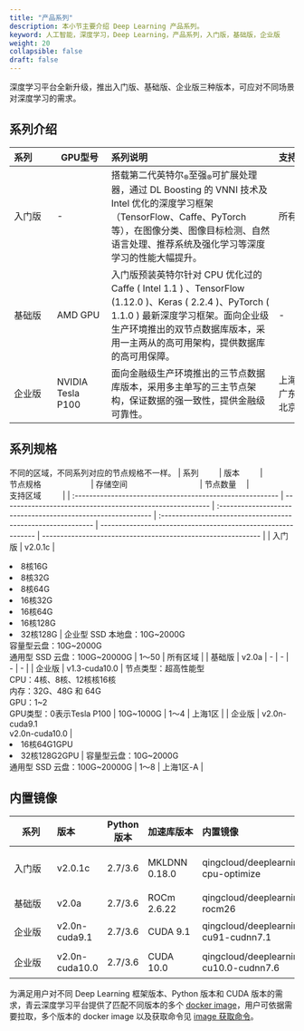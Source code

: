 ```yaml
---
title: "产品系列"
description: 本小节主要介绍 Deep Learning 产品系列。 
keyword: 人工智能，深度学习，Deep Learning，产品系列，入门版，基础版，企业版
weight: 20
collapsible: false
draft: false
---
```


深度学习平台全新升级，推出入门版、基础版、企业版三种版本，可应对不同场景对深度学习的需求。

## 系列介绍

| <span style="display:inline-block;width:60px">系列</span> | <span style="display:inline-block;width:80px">GPU型号</span> | <span style="display:inline-block;width:280px">系列说明</span> | <span style="display:inline-block;width:80px">支持区域</span> |
| :-------------------------------------------------------- | ------------------------------------------------------------ | :----------------------------------------------------------- | :----------------------------------------------------------- |
| 入门版                                                    | -                                                            | 搭载第二代英特尔<sub>®</sub>至强<sub>®</sub>可扩展处理器，通过 DL Boosting 的 VNNI 技术及 Intel 优化的深度学习框架（TensorFlow、Caffe、PyTorch 等），在图像分类、图像目标检测、自然语言处理、推荐系统及强化学习等深度学习的性能大幅提升。 | 所有区域                                                     |
| 基础版                                                    | AMD GPU                                                      | 入门版预装英特尔针对 CPU 优化过的 Caffe ( Intel 1.1 ) 、TensorFlow (1.12.0 )、Keras ( 2.2.4 )、PyTorch ( 1.1.0 ) 最新深度学习框架。面向企业级生产环境推出的双节点数据库版本，采用一主两从的高可用架构，提供数据库的高可用保障。 | -                                                            |
| 企业版                                                    | NVIDIA Tesla P100                                            | 面向金融级生产环境推出的三节点数据库版本，采用多主单写的三主节点架构，保证数据的强一致性，提供金融级可靠性。 | 上海1区、广东2区、北京3区                                    |


## 系列规格

不同的区域，不同系列对应的节点规格不一样。
| <span style="display:inline-block;width:60px">系列</span> | <span style="display:inline-block;width:60px">版本</span> | <span style="display:inline-block;width:140px">节点规格</span> | <span style="display:inline-block;width:180px">存储空间</span> | <span style="display:inline-block;width:70px">节点数量</span> | <span style="display:inline-block;width:90px">支持区域</span> |
| :-------------------------------------------------------- | --------------------------------------------------------- | :----------------------------------------------------------- | :----------------------------------------------------------- | ------------------------------------------------------------ | ------------------------------------------------------------ |
| 入门版                                                    | v2.0.1c                                                   | <li>8核16G <li>8核32G <li> 8核64G <li> 16核32G <li> 16核64G<li> 16核128G <li> 32核128G | 企业型 SSD 本地盘：10G~2000G<br />容量型云盘：10G~2000G<br />通用型 SSD 云盘：100G~20000G | 1～50                                                        | 所有区域                                                     |
| 基础版                                                    | v2.0a                                                     | -                                                            | -                                                            | -                                                            | -                                                            |
| 企业版                                                    | v1.3-cuda10.0                                             | 节点类型：超高性能型<br />CPU：4核、8核、12核核16核<br />内存：32G、48G 和 64G<br />GPU：1~2<br />GPU类型：0表示Tesla P100 | 10G~1000G                                                    | 1～4                                                         | 上海1区                                                      |
| 企业版                                                    | v2.0n-cuda9.1<br />v2.0n-cuda10.0                         | <li>16核64G1GPU<li>32核128G2GPU                              | 容量型云盘：10G~2000G<br />通用型 SSD 云盘：100G~20000G      | 1～8                                                         | 上海1区-A                                                    |

## 内置镜像

| <span style="display:inline-block;width:60px">系列</span> | 版本           | Python 版本 | <span style="display:inline-block;width:80px">加速库版本</span> | <span style="display:inline-block;width:200px">内置镜像</span> | <span style="display:inline-block;width:200px">描述</span> |
| --------------------------------------------------------- | :------------- | :---------: | :----------------------------------------------------------- | :----------------------------------------------------------- | :--------------------------------------------------------- |
| 入门版                                                    | v2.0.1c        |   2.7/3.6   | MKLDNN 0.18.0                                                | qingcloud/deeplearning:1.1-cpu-optimize                      | Intel CPU 优化，AVX/AVX2 指令集和 MKLDNN 库加速            |
| 基础版                                                    | v2.0a          |   2.7/3.6   | ROCm 2.6.22                                                  | qingcloud/deeplearning:1.1-rocm26                            | GPU 训练，ROCm 加速                                        |
| 企业版                                                    | v2.0n-cuda9.1  |   2.7/3.6   | CUDA 9.1                                                     | qingcloud/deeplearning:1.1-cu91-cudnn7.1                     | GPU 训练，CUDA 9.1 和 cuDNN 7.1 加速                       |
| 企业版                                                    | v2.0n-cuda10.0 |   2.7/3.6   | CUDA 10.0                                                    | qingcloud/deeplearning:1.1-cu10.0-cudnn7.6                   | GPU 训练，CUDA 10.0 和 cuDNN 7.6 加速                      |

为满足用户对不同 Deep Learning 框架版本、Python 版本和 CUDA 版本的需求，青云深度学习平台提供了匹配不同版本的多个 [docker image](https://hub.docker.com/u/qingcloud/)，用户可依据需要拉取，多个版本的 docker image 以及获取命令见 [image 获取命令](#docker_images_pulls)。

